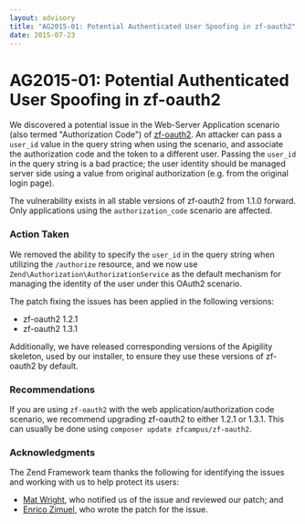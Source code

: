 ```yaml
---
layout: advisory
title: "AG2015-01: Potential Authenticated User Spoofing in zf-oauth2"
date: 2015-07-23
---
```


# AG2015-01: Potential Authenticated User Spoofing in zf-oauth2

We discovered a potential issue in the Web-Server Application scenario (also
termed "Authorization Code") of [zf-oauth2](https://github.com/zfcampus/zf-oauth2).
An attacker can pass a `user_id` value in the query string when using the
scenario, and associate the authorization code and the token to a different
user. Passing the `user_id` in the query string is a bad practice; the user
identity should be managed server side using a value from original authorization
(e.g. from the original login page).

The vulnerability exists in all stable versions of zf-oauth2 from 1.1.0 forward.
Only applications using the `authorization_code` scenario are affected.

### Action Taken

We removed the ability to specify the `user_id` in the query string when
utilizing the `/authorize` resource, and we now use
`Zend\Authorization\AuthorizationService` as the default mechanism for managing
the identity of the user under this OAuth2 scenario.

The patch fixing the issues has been applied in the following versions:

- zf-oauth2 1.2.1
- zf-oauth2 1.3.1

Additionally, we have released corresponding versions of the Apigility skeleton,
used by our installer, to ensure they use these versions of zf-oauth2 by
default.

### Recommendations

If you are using `zf-oauth2` with the web application/authorization code
scenario, we recommend upgrading zf-oauth2 to either 1.2.1 or 1.3.1. This can
usually be done using `composer update zfcampus/zf-oauth2`.

### Acknowledgments

The Zend Framework team thanks the following for identifying the issues and
working with us to help protect its users:

- [Mat Wright](http://www.bstechnologies.com/), who notified us of the issue and reviewed our patch; and
- [Enrico Zimuel](http://www.zimuel.it/), who wrote the patch for the issue.
